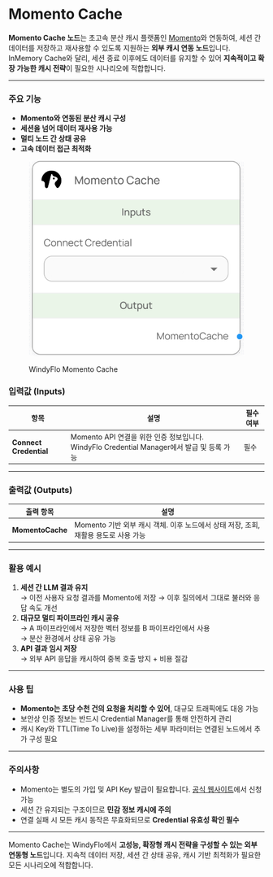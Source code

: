 # Momento Cache

**Momento Cache 노드**는 초고속 분산 캐시 플랫폼인 [Momento](https://www.momentohq.com/)와 연동하여, 세션 간 데이터를 저장하고 재사용할 수 있도록 지원하는 **외부 캐시 연동 노드**입니다. InMemory Cache와 달리, 세션 종료 이후에도 데이터를 유지할 수 있어 **지속적이고 확장 가능한 캐시 전략**이 필요한 시나리오에 적합합니다.

***

### 주요 기능

* **Momento와 연동된 분산 캐시 구성**
* **세션을 넘어 데이터 재사용 가능**
* **멀티 노드 간 상태 공유**
* **고속 데이터 접근 최적화**

<figure><img src="../../../.gitbook/assets/스크린샷 2025-05-09 145135.png" alt=""><figcaption><p>WindyFlo Momento Cache</p></figcaption></figure>

### 입력값 (Inputs)

| 항목                     | 설명                                                                    | 필수 여부 |
| ---------------------- | --------------------------------------------------------------------- | ----- |
| **Connect Credential** | Momento API 연결을 위한 인증 정보입니다. WindyFlo Credential Manager에서 발급 및 등록 가능 | 필수    |

***

### 출력값 (Outputs)

| 출력 항목            | 설명                                                    |
| ---------------- | ----------------------------------------------------- |
| **MomentoCache** | Momento 기반 외부 캐시 객체. 이후 노드에서 상태 저장, 조회, 재활용 용도로 사용 가능 |

***

### 활용 예시

1. **세션 간 LLM 결과 유지**\
   → 이전 사용자 요청 결과를 Momento에 저장 → 이후 질의에서 그대로 불러와 응답 속도 개선
2. **대규모 멀티 파이프라인 캐시 공유**\
   → A 파이프라인에서 저장한 벡터 정보를 B 파이프라인에서 사용\
   → 분산 환경에서 상태 공유 가능
3. **API 결과 임시 저장**\
   → 외부 API 응답을 캐시하여 중복 호출 방지 + 비용 절감

***

### 사용 팁

* **Momento는 초당 수천 건의 요청을 처리할 수 있어**, 대규모 트래픽에도 대응 가능
* 보안상 인증 정보는 반드시 Credential Manager를 통해 안전하게 관리
* 캐시 Key와 TTL(Time To Live)을 설정하는 세부 파라미터는 연결된 노드에서 추가 구성 필요

***

### 주의사항

* Momento는 별도의 가입 및 API Key 발급이 필요합니다. [공식 웹사이트](https://www.momentohq.com/)에서 신청 가능
* 세션 간 유지되는 구조이므로 **민감 정보 캐시에 주의**
* 연결 실패 시 모든 캐시 동작은 무효화되므로 **Credential 유효성 확인 필수**

***

Momento Cache는 WindyFlo에서 **고성능, 확장형 캐시 전략을 구성할 수 있는 외부 연동형 노드**입니다. 지속적 데이터 저장, 세션 간 상태 공유, 캐시 기반 최적화가 필요한 모든 시나리오에 적합합니다.
